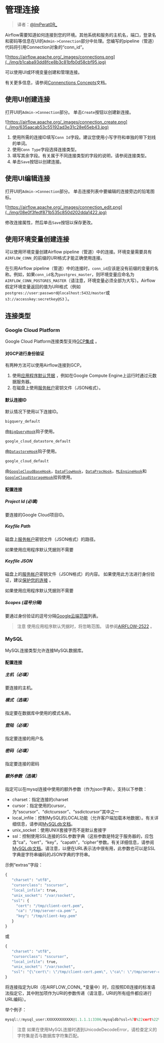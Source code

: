# 管理连接

> 译者：[@ImPerat0R\_](https://github.com/tssujt)

Airflow需要知道如何连接到您的环境。其他系统和服务的主机名，端口，登录名和密码等信息在UI的`Admin->Connection`部分中处理。您编写的pipeline（管道）代码将引用Connection对象的“conn_id”。

![https://airflow.apache.org/_images/connections.png](../img/b1caba93dd8fce8b3c81bfb0d58cbf95.jpg)

可以使用UI或环境变量创建和管理连接。

有关更多信息，请参阅[Connenctions Concepts](20.md)文档。

## 使用UI创建连接

打开UI的`Admin->Connection`部分。 单击`Create`按钮以创建新连接。

![https://airflow.apache.org/_images/connection_create.png](../img/635aacab53c55192ad3e31c28e65eb43.jpg)

1. 使用所需的连接ID填写`Conn Id`字段。建议您使用小写字符和单独的带下划线的单词。
2. 使用`Conn Type`字段选择连接类型。
3. 填写其余字段。有关属于不同连接类型的字段的说明，请参阅连接类型。
4. 单击`Save`按钮以创建连接。

## 使用UI编辑连接

打开UI的`Admin->Connection`部分。 单击连接列表中要编辑的连接旁边的铅笔图标。

![https://airflow.apache.org/_images/connection_edit.png](../img/08e0f3fedf871b535c850d202dda1422.jpg)

修改连接属性，然后单击`Save`按钮以保存更改。

## 使用环境变量创建连接

可以使用环境变量创建Airflow pipeline（管道）中的连接。环境变量需要具有`AIRFLOW_CONN_`的前缀的URI格式才能正确使用连接。

在引用Airflow pipeline（管道）中的连接时，`conn_id`应该是没有前缀的变量的名称。例如，如果`conn_id`名为`postgres_master`，则环境变量应命名为`AIRFLOW_CONN_POSTGRES_MASTER`（请注意，环境变量必须全部为大写）。Airflow假定环境变量返回的值为URI格式（例如`postgres://user:password@localhost:5432/master`或`s3://accesskey:secretkey@S3` ）。

## 连接类型

### Google Cloud Platform

Google Cloud Platform连接类型支持[GCP集成](28.md) 。

#### 对GCP进行身份验证

有两种方法可以使用Airflow连接到GCP。

1. 使用[应用程序默认凭据](https://google-auth.readthedocs.io/en/latest/reference/google.auth.html) ，例如在Google Compute Engine上运行时通过元数据服务器。
2. 在磁盘上使用[服务帐户](https://cloud.google.com/docs/authentication/)密钥文件（JSON格式）。

#### 默认连接ID

默认情况下使用以下连接ID。

```py
bigquery_default
```

由[`BigQueryHook`](28.md)钩子使用。

```py
google_cloud_datastore_default
```

由[`DatastoreHook`](28.md)钩子使用。

```py
google_cloud_default
```

由[`GoogleCloudBaseHook`](28.md)，[`DataFlowHook`](28.md)，[`DataProcHook`](31.md)，[`MLEngineHook`](28.md)和[`GoogleCloudStorageHook`](28.md)挂钩使用。

#### 配置连接

##### Project Id (必填)

要连接的Google Cloud项目ID。

##### Keyfile Path

磁盘上[服务帐户](https://cloud.google.com/docs/authentication/)密钥文件（JSON格式）的路径。

如果使用应用程序默认凭据则不需要

##### Keyfile JSON

磁盘上的[服务帐户](https://cloud.google.com/docs/authentication/)密钥文件（JSON格式）的内容。 如果使用此方法进行身份验证，建议[保护您的连接](11.md) 。

如果使用应用程序默认凭据则不需要

##### Scopes (逗号分隔)

要通过身份验证的逗号分隔[Google云端范围](https://developers.google.com/identity/protocols/googlescopes)列表。

> 注意
> 使用应用程序默认凭据时，将忽略范围。 请参阅[AIRFLOW-2522](https://issues.apache.org/jira/browse/AIRFLOW-2522) 。

### MySQL

MySQL连接类型允许连接MySQL数据库。

#### 配置连接

##### 主机（必填）

要连接的主机。

##### 模式（选填）

指定要在数据库中使用的模式名称。

##### 登陆（必填）

指定要连接的用户名

##### 密码（必填）

指定要连接的密码

##### 额外参数（选填）

指定可以在mysql连接中使用的额外参数（作为json字典）。支持以下参数：

 - charset：指定连接的charset
 - cursor：指定使用的cursor，为“sscursor”、“dictcurssor”、“ssdictcursor”其中之一
 - local_infile：控制MySQL的LOCAL功能（允许客户端加载本地数据）。有关详细信息，请参阅[MySQLdb文档](https://mysqlclient.readthedocs.io/user_guide.html)。
 - unix_socket：使用UNIX套接字而不是默认套接字
 - ssl：控制使用SSL连接的SSL参数字典（这些参数是特定于服务器的，应包含“ca”，“cert”，“key”，“capath”，“cipher”参数。有关详细信息，请参阅[MySQLdb文档](https://mysqlclient.readthedocs.io/user_guide.html)。请注意，以便在URL表示法中很有用，此参数也可以是SSL字典是字符串编码的JSON字典的字符串。

示例“extras”字段：

```py
{
   "charset": "utf8",
   "cursorclass": "sscursor",
   "local_infile": true,
   "unix_socket": "/var/socket",
   "ssl": {
     "cert": "/tmp/client-cert.pem",
     "ca": "/tmp/server-ca.pem'",
     "key": "/tmp/client-key.pem"
   }
}
```

或

```py
{
   "charset": "utf8",
   "cursorclass": "sscursor",
   "local_infile": true,
   "unix_socket": "/var/socket",
   "ssl": "{\"cert\": \"/tmp/client-cert.pem\", \"ca\": \"/tmp/server-ca.pem\", \"key\": \"/tmp/client-key.pem\"}"
}
```

将连接指定为URI（在AIRFLOW_CONN_ *变量中）时，应按照DB连接的标准语法指定它，其中附加项作为URI的参数传递（请注意，URI的所有组件都应进行URL编码）。

举个例子：

```py
mysql://mysql_user:XXXXXXXXXXXX@1.1.1.1:3306/mysqldb?ssl=%7B%22cert%22%3A+%22%2Ftmp%2Fclient-cert.pem%22%2C+%22ca%22%3A+%22%2Ftmp%2Fserver-ca.pem%22%2C+%22key%22%3A+%22%2Ftmp%2Fclient-key.pem%22%7D
```

> 注意
> 如果在使用MySQL连接时遇到UnicodeDecodeError，请检查定义的字符集是否与数据库字符集匹配。
